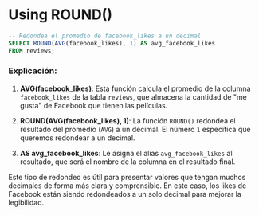 # Using ROUND()

```sql
-- Redondea el promedio de facebook_likes a un decimal
SELECT ROUND(AVG(facebook_likes), 1) AS avg_facebook_likes
FROM reviews;
```

### Explicación:
1. **AVG(facebook_likes)**: Esta función calcula el promedio de la columna `facebook_likes` de la tabla `reviews`, que almacena la cantidad de "me gusta" de Facebook que tienen las películas.
   
2. **ROUND(AVG(facebook_likes), 1)**: La función `ROUND()` redondea el resultado del promedio (`AVG`) a un decimal. El número `1` especifica que queremos redondear a un decimal.

3. **AS avg_facebook_likes**: Le asigna el alias `avg_facebook_likes` al resultado, que será el nombre de la columna en el resultado final.

Este tipo de redondeo es útil para presentar valores que tengan muchos decimales de forma más clara y comprensible. En este caso, los likes de Facebook están siendo redondeados a un solo decimal para mejorar la legibilidad.